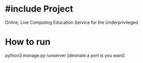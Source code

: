# #include Project
Online, Live Computing Education Service for the Underprivileged

# How to run 
python3 manage.py runserver [desinate a port is you want]


